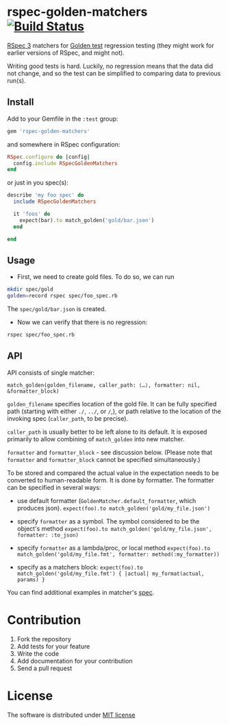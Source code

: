 rspec-golden-matchers [![Build Status](https://travis-ci.org/seomoz/rspec-golden-matchers.svg?branch=master)](https://travis-ci.org/seomoz/rspec-golden-matchers)
===================

[RSpec 3](https://www.relishapp.com/rspec) matchers for [Golden test](http://blog.codeclimate.com/blog/2014/02/20/gold-master-testing/) regression testing (they might work for earlier versions of RSpec, and might not).

Writing good tests is hard. Luckily, no regression means that the data did not change,
and so the test can be simplified to comparing data to previous run(s).

Install
-------

Add to your Gemfile in the `:test` group:

```ruby
gem 'rspec-golden-matchers'
```

and somewhere in RSpec configuration:

```ruby
RSpec.configure do |config|
  config.include RSpecGoldenMatchers
end
```

or just in you spec(s):

```ruby
describe 'my foo spec' do
  include RSpecGoldenMatchers

  it 'foos' do
    expect(bar).to match_golden('gold/bar.json')
  end

end
```

Usage
-----

* First, we need to create gold files. To do so, we can run

```bash
mkdir spec/gold
golden=record rspec spec/foo_spec.rb
```

The `spec/gold/bar.json` is created.

* Now we can verify that there is no regression:

```bash
rspec spec/foo_spec.rb
```

API
---

API consists of single matcher:

```
match_golden(golden_filename, caller_path: ⟨…⟩, formatter: nil, &formatter_block)
```

`golden_filename` specifies location of the gold file. It can be fully specified path
(starting with either `./`, `../`, or `/`,), or path relative to the location of the
invoking spec (`caller_path`, to be precise).

`caller_path` is usually better to be left alone to its default. It is exposed primarily
to allow combining of `match_golden` into new matcher.

`formatter` and `formatter_block` - see discussion below. (Please note that `formatter`
and `formatter_block` cannot be specified simultaneously.)

To be stored and compared the actual value in the expectation needs to be converted 
to human-readable form. It is done by formatter. The formatter can be specified in several ways:

* use default formatter (`GoldenMatcher.default_formatter`, which produces json).
  ```expect(foo).to match_golden('gold/my_file.json')```

* specify `formatter` as a symbol. The symbol considered to be the object's method
  ```expect(foo).to match_golden('gold/my_file.json', formatter: :to_json)```

* specify `formatter` as a lambda/proc, or local method
  ```expect(foo).to match_golden('gold/my_file.fmt', formatter: method(:my_formatter))```

* specify as a matchers block:
  ```expect(foo).to match_golden('gold/my_file.fmt') { |actual| my_format(actual, params) }```

You can find additional examples in matcher's [spec](spec/match_golden_spec.rb).

Contribution
============

1. Fork the repository
2. Add tests for your feature
3. Write the code
4. Add documentation for your contribution
5. Send a pull request

License
=======

The software is distributed under [MIT license](LICENSE)

